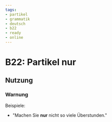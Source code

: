 ```yaml
---
tags:
- partikel
- grammatik
- deutsch
- b22
- ready
- online
---
```


# B22: Partikel nur

## Nutzung

### Warnung  

Beispiele:  

- "Machen Sie __nur__ nicht so viele Überstunden."
